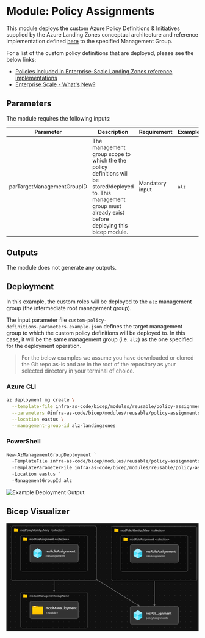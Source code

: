 # Module: Policy Assignments

This module deploys the custom Azure Policy Definitions & Initiatives supplied by the Azure Landing Zones conceptual architecture and reference implementation defined [here](https://docs.microsoft.com/azure/cloud-adoption-framework/ready/enterprise-scale/architecture) to the specified Management Group.

For a list of the custom policy definitions that are deployed, please see the below links:

- [Policies included in Enterprise-Scale Landing Zones reference implementations](https://github.com/Azure/Enterprise-Scale/blob/main/docs/ESLZ-Policies.md)
- [Enterprise Scale - What's New?](https://github.com/Azure/Enterprise-Scale/wiki/Whats-new)

## Parameters

The module requires the following inputs:

 Parameter | Description | Requirement | Example
----------- | ----------- | ----------- | -------
parTargetManagementGroupID | The management group scope to which the the policy definitions will be stored/deployed to. This management group must already exist before deploying this bicep module. | Mandatory input | `alz`

## Outputs

The module does not generate any outputs.

## Deployment

In this example, the custom roles will be deployed to the `alz` management group (the intermediate root management group).

The input parameter file `custom-policy-definitions.parameters.example.json` defines the target management group to which the custom policy definitions will be deployed to. In this case, it will be the same management group (i.e. `alz`) as the one specified for the deployment operation.

> For the below examples we assume you have downloaded or cloned the Git repo as-is and are in the root of the repository as your selected directory in your terminal of choice.

### Azure CLI

```bash
az deployment mg create \
  --template-file infra-as-code/bicep/modules/reusable/policy-assignments/policy-assignment-management-group.bicep \
  --parameters @infra-as-code/bicep/modules/reusable/policy-assignments/policy-assignment-management-group.parameters.example-deny.json \
  --location eastus \
  --management-group-id alz-landingzones
```

### PowerShell

```powershell
New-AzManagementGroupDeployment `
  -TemplateFile infra-as-code/bicep/modules/reusable/policy-assignments/policy-assignment-management-group.bicep `
  -TemplateParameterFile infra-as-code/bicep/modules/reusable/policy-assignments/policy-assignment-management-group.parameters.example-deny.json `
  -Location eastus `
  -ManagementGroupId alz
```

![Example Deployment Output](media/example-deployment-output.png "Example Deployment Output")

## Bicep Visualizer

![Bicep Visualizer](media/bicep-visualizer.png "Bicep Visualizer")
